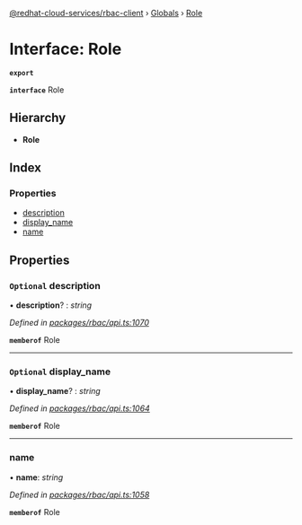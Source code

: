 [@redhat-cloud-services/rbac-client](../README.md) › [Globals](../globals.md) › [Role](role.md)

# Interface: Role

**`export`** 

**`interface`** Role

## Hierarchy

* **Role**

## Index

### Properties

* [description](role.md#optional-description)
* [display_name](role.md#optional-display_name)
* [name](role.md#name)

## Properties

### `Optional` description

• **description**? : *string*

*Defined in [packages/rbac/api.ts:1070](https://github.com/RedHatInsights/javascript-clients/blob/master/packages/rbac/api.ts#L1070)*

**`memberof`** Role

___

### `Optional` display_name

• **display_name**? : *string*

*Defined in [packages/rbac/api.ts:1064](https://github.com/RedHatInsights/javascript-clients/blob/master/packages/rbac/api.ts#L1064)*

**`memberof`** Role

___

###  name

• **name**: *string*

*Defined in [packages/rbac/api.ts:1058](https://github.com/RedHatInsights/javascript-clients/blob/master/packages/rbac/api.ts#L1058)*

**`memberof`** Role

